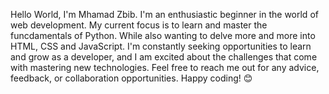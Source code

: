 Hello World, I'm Mhamad Zbib.
I'm an enthusiastic beginner in the world of web development. My current focus is to learn and master the funcdamentals of Python.
While also wanting to delve more and more into HTML, CSS and JavaScript. I'm constantly seeking opportunities to learn and grow as a developer,
and I am excited about the challenges that come with mastering new technologies.
Feel free to reach me out for any advice, feedback, or collaboration opportunities.
Happy coding!  😊



